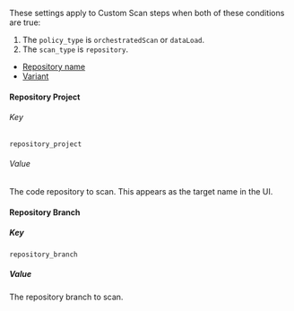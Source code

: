 These settings apply to Custom Scan steps when both of these conditions are true:
1. The `policy_type` is `orchestratedScan` or `dataLoad`.
2. The `scan_type` is `repository`.

<!-- TOC start (generated with https://github.com/derlin/bitdowntoc) -->

- [Repository name](#repository-name)
- [Variant](#variant)

<!-- TOC end -->

#### Repository Project

###### Key

```
repository_project
```
###### Value
The code repository to scan. This appears as the target name in the UI.

#### Repository Branch

##### Key
```
repository_branch
```

##### Value
The repository branch to scan.

